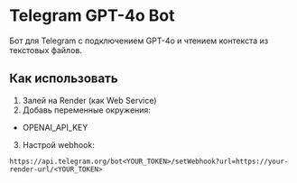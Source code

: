 # Telegram GPT-4o Bot

Бот для Telegram с подключением GPT-4o и чтением контекста из текстовых файлов.

## Как использовать

1. Залей на Render (как Web Service)
2. Добавь переменные окружения:
- OPENAI_API_KEY
3. Настрой webhook:
```
https://api.telegram.org/bot<YOUR_TOKEN>/setWebhook?url=https://your-render-url/<YOUR_TOKEN>
```
